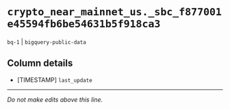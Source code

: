 # `crypto_near_mainnet_us._sbc_f877001e45594fb6be54631b5f918ca3`
`bq-1` | `bigquery-public-data`

## Column details
* [TIMESTAMP] `last_update`

-------------------------------------------------------------------------------
*Do not make edits above this line.*
